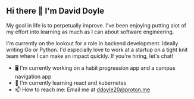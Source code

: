 ## Hi there 👋 I'm David Doyle

My goal in life is to perpetually improve. I've been enjoying putting alot of my effort into learning as much as I can about software engineering.

I'm currently on the lookout for a role in backend development. Ideally writing Go or Python. I'd especially love to work at a startup on a tight knit team where I can make an impact quickly. If you're hiring, let's chat!

- 🖥️ I'm currently working on a habit progression app and a campus navigation app
- 🌱 I'm currently learning react and kubernetes
- 📫 How to reach me: Email me at ddoyle20@proton.me

